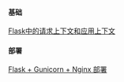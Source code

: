 #### 基础
[Flask中的请求上下文和应用上下文](http://python.jobbole.com/87680/)  
#### 部署
[Flask + Gunicorn + Nginx 部署](http://www.cnblogs.com/Ray-liang/p/4837850.html)  


